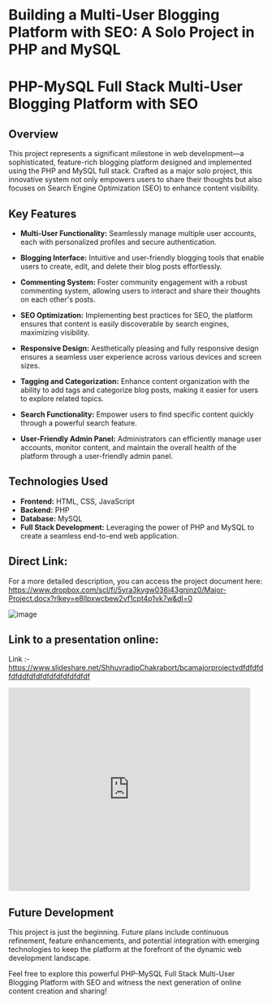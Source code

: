 # Building a Multi-User Blogging Platform with SEO: A Solo Project in PHP and MySQL

# PHP-MySQL Full Stack Multi-User Blogging Platform with SEO

## Overview

This project represents a significant milestone in web development—a sophisticated, feature-rich blogging platform designed and implemented using the PHP and MySQL full stack. Crafted as a major solo project, this innovative system not only empowers users to share their thoughts but also focuses on Search Engine Optimization (SEO) to enhance content visibility.

## Key Features

- **Multi-User Functionality:** Seamlessly manage multiple user accounts, each with personalized profiles and secure authentication.

- **Blogging Interface:** Intuitive and user-friendly blogging tools that enable users to create, edit, and delete their blog posts effortlessly.

- **Commenting System:** Foster community engagement with a robust commenting system, allowing users to interact and share their thoughts on each other's posts.

- **SEO Optimization:** Implementing best practices for SEO, the platform ensures that content is easily discoverable by search engines, maximizing visibility.

- **Responsive Design:** Aesthetically pleasing and fully responsive design ensures a seamless user experience across various devices and screen sizes.

- **Tagging and Categorization:** Enhance content organization with the ability to add tags and categorize blog posts, making it easier for users to explore related topics.

- **Search Functionality:** Empower users to find specific content quickly through a powerful search feature.

- **User-Friendly Admin Panel:** Administrators can efficiently manage user accounts, monitor content, and maintain the overall health of the platform through a user-friendly admin panel.

## Technologies Used

- **Frontend:** HTML, CSS, JavaScript
- **Backend:** PHP
- **Database:** MySQL
- **Full Stack Development:** Leveraging the power of PHP and MySQL to create a seamless end-to-end web application.

## Direct Link:

For a more detailed description, you can access the project document here: https://www.dropbox.com/scl/fi/5yra3kygw036i43gnjnz0/Major-Project.docx?rlkey=e8llpxwcbew2vf1cpt4p1vk7w&dl=0

![image](https://github.com/mindsparkist/Php-Mysql-FullStack---Multi-User-Blogging-Platform-with-SEO-/assets/51022430/d481bb86-6fbf-4405-83dc-81c6ed96d18d)

## Link to a presentation online:

Link :- https://www.slideshare.net/ShhuvradipChakrabort/bcamajorprojectvdfdfdfdfdfddfdfdfdfdfdfdfdfdfdf

<iframe src="https://www.slideshare.net/slideshow/embed_code/key/4oZfVRn5z6YqwB?hostedIn=slideshare&page=upload" width="476" height="400" frameborder="0" marginwidth="0" marginheight="0" scrolling="no"></iframe>

## Future Development

This project is just the beginning. Future plans include continuous refinement, feature enhancements, and potential integration with emerging technologies to keep the platform at the forefront of the dynamic web development landscape.

Feel free to explore this powerful PHP-MySQL Full Stack Multi-User Blogging Platform with SEO and witness the next generation of online content creation and sharing!
